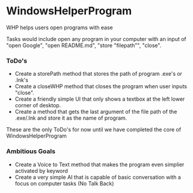 # WindowsHelperProgram

WHP helps users open programs with ease

Tasks would include open any program in your computer with an input of "open Google", "open README.md", "store "filepath"", "close".



### ToDo's
- Create a storePath method that stores the path of program .exe's or .lnk's
- Create a closeWHP method that closes the program when user inputs "close".
- Create a friendly simple UI that only shows a textbox at the left lower corner of desktop.
- Create a method that gets the last argument of the file path of the .exe/.lnk and store it as the name of program.

These are the only ToDo's for now until we have completed the core of WindowsHelperProgram


### Ambitious Goals

- Create a Voice to Text method that makes the program even simplier activated by keyword
- Create a very simple AI that is capable of basic conversation with a focus on computer tasks (No Talk Back)

